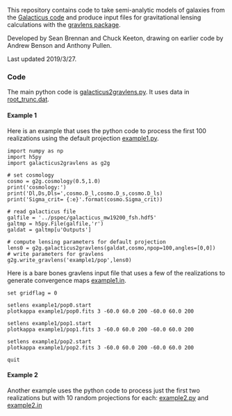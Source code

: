 This repository contains code to take semi-analytic models of galaxies from the [Galacticus code](https://bitbucket.org/galacticusdev/galacticus/wiki/Home) and produce input files for gravitational lensing calculations with the [gravlens package](http://www.physics.rutgers.edu/~keeton/gravlens/2012WS).

Developed by Sean Brennan and Chuck Keeton, drawing on earlier code by Andrew Benson and Anthony Pullen.

Last updated 2019/3/27.

### Code

The main python code is [galacticus2gravlens.py](files/galacticus2gravlens.py). It uses data in [root_trunc.dat](files/root_trunc.dat).

#### Example 1

Here is an example that uses the python code to process the first 100 realizations using the default projection [example1.py](files/example1.py).

```
import numpy as np
import h5py
import galacticus2gravlens as g2g

# set cosmology
cosmo = g2g.cosmology(0.5,1.0)
print('cosmology:')
print('Dl,Ds,Dls=',cosmo.D_l,cosmo.D_s,cosmo.D_ls)
print('Sigma_crit= {:e}'.format(cosmo.Sigma_crit))

# read galacticus file
galfile = '../pspec/galacticus_mw19200_fsh.hdf5'
galtmp = h5py.File(galfile,'r')
galdat = galtmp[u'Outputs']

# compute lensing parameters for default projection
lens0 = g2g.galacticus2gravlens(galdat,cosmo,npop=100,angles=[0,0])
# write parameters for gravlens
g2g.write_gravlens('example1/pop',lens0)
```

Here is a bare bones gravlens input file that uses a few of the realizations to generate convergence maps [example1.in](files/example1.in).

```
set gridflag = 0

setlens example1/pop0.start
plotkappa example1/pop0.fits 3 -60.0 60.0 200 -60.0 60.0 200

setlens example1/pop1.start
plotkappa example1/pop1.fits 3 -60.0 60.0 200 -60.0 60.0 200

setlens example1/pop2.start
plotkappa example1/pop2.fits 3 -60.0 60.0 200 -60.0 60.0 200

quit
```

#### Example 2

Another example uses the python code to process just the first two realizations but with 10 random projections for each: [example2.py](files/example2.py) and [example2.in](files/example2.in)
